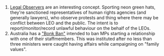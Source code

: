 1. [Legal Observers](https://en.wikipedia.org/wiki/Legal_observer) are an interesting concept. Sporting neon green hats, they're sanctioned representatives of human rights agencies (and generally lawyers), who observe protests and thing where there may be conflict between LEO and the public. The intent is to report/monitor/record unlawful behaviour on the behalf of the LEOs.
1. Australia has a ["Bonk Ban"](https://www.theguardian.com/australia-news/2020/nov/11/women-bullied-and-threatened-within-wa-nationals-says-former-deputy-leader) intended to ban MPs starting a relationship with one of their staffmembers. This was instituted after no less than three ministers were caught having affairs while campaigning on "family values".
